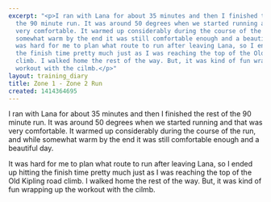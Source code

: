 ```yaml
---
excerpt: "<p>I ran with Lana for about 35 minutes and then I finished the rest of
  the 90 minute run. It was around 50 degrees when we started running and that was
  very comfortable. It warmed up considerably during the course of the run, and while
  somewhat warm by the end it was still comfortable enough and a beautiful day.</p><p>It
  was hard for me to plan what route to run after leaving Lana, so I ended up hitting
  the finish time pretty much just as I was reaching the top of the Old Kipling road
  climb. I walked home the rest of the way. But, it was kind of fun wrapping up the
  workout with the cilmb.</p>"
layout: training_diary
title: Zone 1 - Zone 2 Run
created: 1414364695
---
```

<p>I ran with Lana for about 35 minutes and then I finished the rest of the 90 minute run. It was around 50 degrees when we started running and that was very comfortable. It warmed up considerably during the course of the run, and while somewhat warm by the end it was still comfortable enough and a beautiful day.</p><p>It was hard for me to plan what route to run after leaving Lana, so I ended up hitting the finish time pretty much just as I was reaching the top of the Old Kipling road climb. I walked home the rest of the way. But, it was kind of fun wrapping up the workout with the cilmb.</p>
